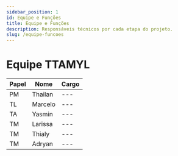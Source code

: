 ```yaml
---
sidebar_position: 1
id: Equipe e Funções
title: Equipe e Funções
description: Responsáveis técnicos por cada etapa do projeto.
slug: /equipe-funcoes
---
```


# Equipe TTAMYL

| Papel | Nome    | Cargo |
|-------|---------|-------|
| PM    | Thailan | ---   |
| TL    | Marcelo | ---   |
| TA    | Yasmin  | ---   |
| TM    | Larissa | ---   |
| TM    | Thialy  | ---   |
| TM    | Adryan  | ---   |